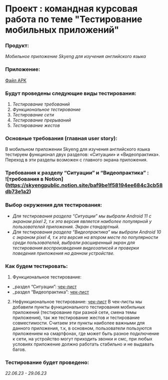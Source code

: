 # Проект : командная курсовая работа по теме "Тестирование мобильных приложений"
### Продукт:
_Мобильное приложение Skyeng для изучения английского языка_

### Приложение:
[Файл APK](https://drive.google.com/file/d/1MNPj6_E7GxtomEc7ta8izvOAHLPRRXCu/view?usp=share_link)
### Будут проведены следующие виды тестирования:

1. _Тестирование требований_
2. _Функциональное тестирование_
3. _Тестирование сети_
4. _Тестирование прерываний_
5. _Тестирование жестов_

 
### Основные требования (главная user story):
В мобильном приложении Skyeng для изучения английского языка тестируем функционал двух разделов: «Ситуации» и «Видеопрактика». Переход в эти разделы возможен с главного экрана приложения.
### Требования к разделу “Ситуации” и “Видеопрактика” : !⁠[требования в Notion]​(https://skyengpublic.notion.site/baf9be1f58194ee684c3cb58db73e1a2)


### Выбор окружения для тестирования:
* _Для тестирования раздела “Ситуации” мы выбрали Android 11 с экраном pixel 2, т.к эта версия является наиболее популярной у пользователей приложения. Экран стандартный._
* _Для тестирования раздела “Видеопрактика” мы выбрали Android 10 с экраном pixel 4, т.к эта версия на втором месте по популярности среди пользователей, выбрали расширенный экран для тестирования воспроизведения видеозаписей и проверки поведения приложения на данном устройстве._
 
### Как будем тестировать:
1. Функциональное тестирование:
* _раздел “Ситуации”: [чек-лист]()
* _раздел “Видеопрактика”: [чек-лист]()
2. Нефункциональное тестирование: [чек-лист]()
    В чек-листы мы добавили пункты функционального тестирования мобильных приложений (тестирование при разной сети, смена темы приложения), так же тестирование жестов и тестирование совместимости. Считаем эти пункты наиболее важными для данного приложения, т.к, в основном, пользователи пользуются приложением на смартфонах, где может быть разное подключение к сети, на устройство могут приходить звонки и смс, при любых условиях приложение должно работать стабильно и не выдавать багов.
 
### Тестирование будет проведено:
_22.06.23 - 29.06.23_



